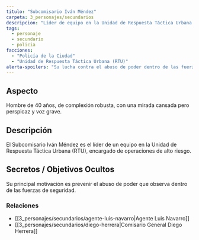 ```yaml
---
titulo: "Subcomisario Iván Méndez"
carpeta: 3_personajes/secundarios
descripcion: "Líder de equipo en la Unidad de Respuesta Táctica Urbana (RTU), especializado en operaciones de alto riesgo."
tags:
  - personaje
  - secundario
  - policia
facciones:
  - "Policía de la Ciudad"
  - "Unidad de Respuesta Táctica Urbana (RTU)"
alerta-spoilers: "Su lucha contra el abuso de poder dentro de las fuerzas de seguridad es un objetivo personal y secreto."
---
```


## Aspecto

Hombre de 40 años, de complexión robusta, con una mirada cansada pero perspicaz y voz grave.

## Descripción

El Subcomisario Iván Méndez es el líder de un equipo en la Unidad de Respuesta Táctica Urbana (RTU), encargado de operaciones de alto riesgo.

## Secretos / Objetivos Ocultos

Su principal motivación es prevenir el abuso de poder que observa dentro de las fuerzas de seguridad.

### Relaciones

- [[3_personajes/secundarios/agente-luis-navarro|Agente Luis Navarro]]
- [[3_personajes/secundarios/diego-herrera|Comisario General Diego Herrera]] 